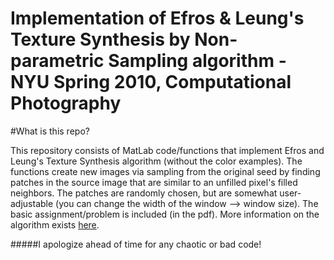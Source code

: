 # Implementation of Efros & Leung's Texture Synthesis by Non-parametric Sampling algorithm - NYU Spring 2010, Computational Photography

#What is this repo?

This repository consists of MatLab code/functions that implement Efros and Leung's Texture Synthesis algorithm (without the color examples). The functions create new images via sampling from the original seed by finding patches in the source image that are similar to an unfilled pixel's filled neighbors. The patches are randomly chosen, but are somewhat user-adjustable (you can change the width of the window --> window size). The basic assignment/problem is included (in the pdf). More information on the algorithm exists [here](http://graphics.cs.cmu.edu/people/efros/research/EfrosLeung.html).

#####I apologize ahead of time for any chaotic or bad code!